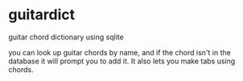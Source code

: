 # guitardict
guitar chord dictionary using sqlite

you can look up guitar chords by name, and if the chord isn't in the database it will prompt you to add it. It also lets you make tabs using chords.
